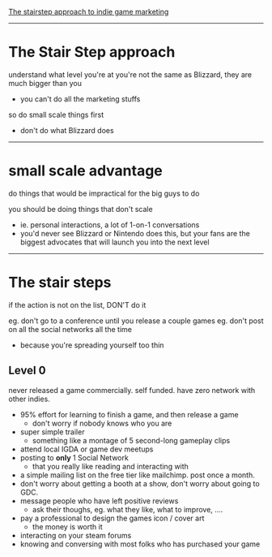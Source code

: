 [The stairstep approach to indie game marketing](https://howtomarketyourgame.com/2019/10/21/the-stairstep-approach-to-indie-game-marketing/)
___

# The Stair Step approach

understand what level you're at
you're not the same as Blizzard, they are much bigger than you
* you can't do all the marketing stuffs

so do small scale things first
* don't do what Blizzard does
___

# small scale advantage
do things that would be impractical for the big guys to do

you should be doing things that don't scale
* ie. personal interactions, a lot of 1-on-1 conversations
* you'd never see Blizzard or Nintendo does this, but your fans are the biggest advocates that will launch you into the next level
___

# The stair steps
if the action is not on the list, DON'T do it

eg. don't go to a conference until you release a couple games
eg. don't post on all the social networks all the time
* because you're spreading yourself too thin

## Level 0
never released a game commercially. self funded. have zero network with other indies.

* 95% effort for learning to finish a game, and then release a game
	* don't worry if nobody knows who you are
* super simple trailer
	* something like a montage of 5 second-long gameplay clips
* attend local IGDA or game dev meetups
* posting to **only** 1 Social Network
	* that you really like reading and interacting with
* a simple mailing list on the free tier like mailchimp. post once a month.
* don't worry about getting a booth at a show, don't worry about going to GDC.
* message people who have left positive reviews
	* ask their thoughs, eg. what they like, what to improve, ....
* pay a professional to design the games icon / cover art
	* the money is worth it
* interacting on your steam forums
* knowing and conversing with most folks who has purchased your game
